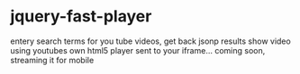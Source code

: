 jquery-fast-player
==================

entery search terms for you tube videos, get back jsonp results show video using youtubes own html5 player sent to your iframe... coming soon, streaming it for mobile